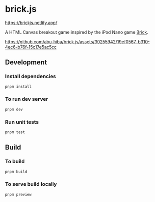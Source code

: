 # brick.js

https://brickjs.netlify.app/

A HTML Canvas breakout game inspired by the iPod Nano game [Brick](https://apple.fandom.com/wiki/Games_on_1st_and_2nd_Gen._iPod_Nano#Brick).

https://github.com/abu-hiba/brick.js/assets/30255942/19ef0567-b310-4ec6-b76f-15c17e5ac5cc

## Development
### Install dependencies
```sh
pnpm install
```
### To run dev server
```sh
pnpm dev
```

### Run unit tests
```sh
pnpm test
```

## Build
### To build
```sh
pnpm build
```
### To serve build locally
```sh
pnpm preview
```
